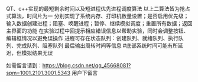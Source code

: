 QT、c++实现的最短剩余时间以及短进程优先进程调度算法
以上二算法皆为抢占式算法，时间片为一
分别实现了系统内存、打印机数量设置；是否启用优先级；输入数据创建进程；阻塞、唤醒进程；暂停、继续模拟调度；重置所有数据；返回主界面的功能
在实验过程中回提示相应错误信息以帮助实验，同时会调整按钮、编辑框情况以避免误操作
进程可存在状态队列：创建队列、就绪队列、执行队列、完成队列、阻塞队列
最后输出周转时间等信息
#底部系统时间可能有所延迟，但模拟结果无误

如需留言请到：https://blog.csdn.net/qq_45668081?spm=1001.2101.3001.5343 用户下留言
